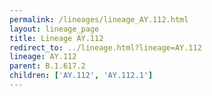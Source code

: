 ```yaml
---
permalink: /lineages/lineage_AY.112.html
layout: lineage_page
title: Lineage AY.112
redirect_to: ../lineage.html?lineage=AY.112
lineage: AY.112
parent: B.1.617.2
children: ['AY.112', 'AY.112.1']
---
```

